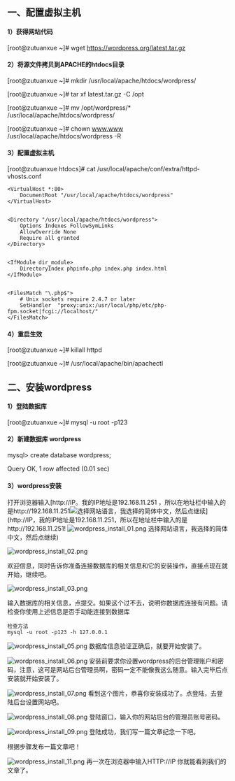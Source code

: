 ## 一、配置虚拟主机

#### 1）获得网站代码

[root@zutuanxue ~]# wget https://wordpress.org/latest.tar.gz

#### 2）将源文件拷贝到APACHE的htdocs目录

[root@zutuanxue ~]# mkdir /usr/local/apache/htdocs/wordpress/

[root@zutuanxue ~]# tar xf latest.tar.gz -C /opt

[root@zutuanxue ~]# mv /opt/wordpress/* /usr/local/apache/htdocs/wordpress/

[root@zutuanxue ~]# chown www.www /usr/local/apache/htdocs/wordpress -R

#### 3）配置虚拟主机

[root@zutuanxue htdocs]# cat /usr/local/apache/conf/extra/httpd-vhosts.conf

```
<VirtualHost *:80>
    DocumentRoot "/usr/local/apache/htdocs/wordpress"
</VirtualHost>


<Directory "/usr/local/apache/htdocs/wordpress">
    Options Indexes FollowSymLinks
    AllowOverride None
    Require all granted
</Directory>


<IfModule dir_module>
    DirectoryIndex phpinfo.php index.php index.html
</IfModule>


<FilesMatch "\.php$">
    # Unix sockets require 2.4.7 or later
    SetHandler  "proxy:unix:/usr/local/php/etc/php-fpm.socket|fcgi://localhost/"
</FilesMatch>
```

#### 4）重启生效

[root@zutuanxue ~]# killall httpd

[root@zutuanxue ~]# /usr/local/apache/bin/apachectl

## 二、安装wordpress

#### 1）登陆数据库

[root@zutuanxue ~]# mysql -u root -p123

#### 2）新建数据库 wordpress

mysql> create database wordpress;

Query OK, 1 row affected (0.01 sec)

#### 3）wordpress安装

打开浏览器输入[http://IP。我的IP地址是192.168.11.251 ，所以在地址栏中输入的是http://192.168.11.251![](/assets/wordpress_install_01.png)选择网站语言，我选择的简体中文，然后点继续](http://IP，我的IP地址是192.168.11.251，所以在地址栏中输入的是http://192.168.11.251!
![wordpress_install_01.png](https://www.zutuanxue.com:8000/static/media/images/2020/10/18/1603014837850.png)
选择网站语言，我选择的简体中文，然后点继续)

![wordpress_install_02.png](https://www.zutuanxue.com:8000/static/media/images/2020/10/18/1603014857570.png)

欢迎信息，同时告诉你准备连接数据库的相关信息和它的安装操作，直接点现在就开始，继续吧。

![wordpress_install_03.png](https://www.zutuanxue.com:8000/static/media/images/2020/10/18/1603014869861.png)

输入数据库的相关信息，点提交。如果这个过不去，说明你数据库连接有问题。请检查你使用上述信息是否手动能连接到数据库

```
检查方法
mysql -u root -p123 -h 127.0.0.1
```

![wordpress_install_05.png](https://www.zutuanxue.com:8000/static/media/images/2020/10/18/1603014893231.png)
数据库信息验证正确后，就要开始安装了。

![wordpress_install_06.png](https://www.zutuanxue.com:8000/static/media/images/2020/10/18/1603014905185.png)
安装前要求你设置wordpress的后台管理账户和密码，注意，这可是网站后台管理员啊，密码一定不能像我这么随意。输入完毕后点安装就开始安装了。

![wordpress_install_07.png](https://www.zutuanxue.com:8000/static/media/images/2020/10/18/1603014921496.png)
看到这个图片，恭喜你安装成功了。点登陆，去登陆后台设置网站吧。

![wordpress_install_08.png](https://www.zutuanxue.com:8000/static/media/images/2020/10/18/1603014933461.png)
登陆窗口，输入你的网站后台的管理员账号密码。

![wordpress_install_09.png](https://www.zutuanxue.com:8000/static/media/images/2020/10/18/1603014950019.png)
登陆成功，我们写一篇文章纪念一下吧。

根据步骤发布一篇文章吧！

![wordpress_install_11.png](https://www.zutuanxue.com:8000/static/media/images/2020/10/18/1603014975124.png)
再一次在浏览器中输入HTTP://IP 你就能看到我们的文章了。